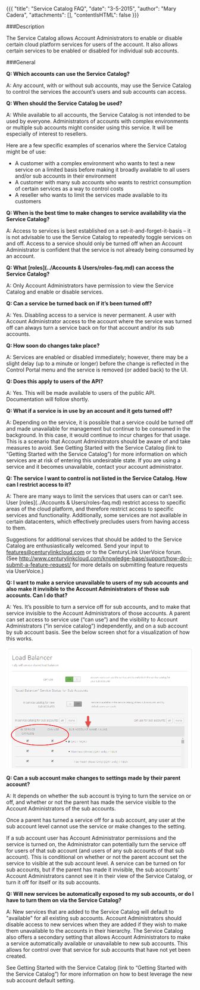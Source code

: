 {{{
  "title": "Service Catalog FAQ",
  "date": "3-5-2015",
  "author": "Mary Cadera",
  "attachments": [],
  "contentIsHTML": false
}}}

###Description

The Service Catalog allows Account Administrators to enable or disable certain cloud platform services for users of the account. It also allows certain services to be enabled or disabled for individual sub accounts.

###General

**Q: Which accounts can use the Service Catalog?**

A: Any account, with or without sub accounts, may use the Service Catalog to control the services the account’s users and sub accounts can access.

**Q: When should the Service Catalog be used?**

A: While available to all accounts, the Service Catalog is not intended to be used by everyone. Administrators of accounts with complex environments or multiple sub accounts might consider using this service. It will be especially of interest to resellers.

Here are a few specific examples of scenarios where the Service Catalog might be of use:

* A customer with a complex environment who wants to test a new service on a limited basis before making it broadly available to all users and/or sub accounts in their environment
* A customer with many sub accounts who wants to restrict consumption of certain services as a way to control costs
* A reseller who wants to limit the services made available to its customers

**Q: When is the best time to make changes to service availability via the Service Catalog?**

A: Access to services is best established on a set-it-and-forget-it-basis – it is not advisable to use the Service Catalog to repeatedly toggle services on and off. Access to a service should only be turned off when an Account Administrator is confident that the service is not already being consumed by an account.

**Q: What [roles](../Accounts & Users/roles-faq.md) can access the Service Catalog?**

A: Only Account Administrators have permission to view the Service Catalog and enable or disable services.

**Q: Can a service be turned back on if it’s been turned off?**

A: Yes. Disabling access to a service is never permanent. A user with Account Administrator access to the account where the service was turned off can always turn a service back on for that account and/or its sub accounts.

**Q: How soon do changes take place?**

A: Services are enabled or disabled immediately; however, there may be a slight delay (up to a minute or longer) before the change is reflected in the Control Portal menu and the service is removed (or added back) to the UI.

**Q: Does this apply to users of the API?**

A: Yes. This will be made available to users of the public API. Documentation will follow shortly.

**Q: What if a service is in use by an account and it gets turned off?**

A: Depending on the service, it is possible that a service could be turned off and made unavailable for management but continue to be consumed in the background. In this case, it would continue to incur charges for that usage. This is a scenario that Account Administrators should be aware of and take measures to avoid. See Getting Started with the Service Catalog (link to “Getting Started with the Service Catalog”) for more information on which services are at risk of entering this undesirable state.
If you are using a service and it becomes unavailable, contact your account administrator.

**Q: The service I want to control is not listed in the Service Catalog. How can I restrict access to it?**

A: There are many ways to limit the services that users can or can’t see. User [roles](../Accounts & Users/roles-faq.md) restrict access to specific areas of the cloud platform, and therefore restrict access to specific services and functionality. Additionally, some services are not available in certain datacenters, which effectively precludes users from having access to them.

Suggestions for additional services that should be added to the Service Catalog are enthusiastically welcomed. Send your input to features@centurylinkcloud.com or to the CenturyLink UserVoice forum. (See http://www.centurylinkcloud.com/knowledge-base/support/how-do-i-submit-a-feature-request/ for more details on submitting feature requests via UserVoice.)

**Q: I want to make a service unavailable to users of my sub accounts and also make it invisible to the Account Administrators of those sub accounts. Can I do that?**

A: Yes. It’s possible to turn a service off for sub accounts, and to make that service invisible to the Account Administrators of those accounts. A parent can set access to service use (“can use”) and the visibility to Account Administrators (“in service catalog”) independently, and on a sub account by sub account basis. See the below screen shot for a visualization of how this works.


![sub account checkboxes](../images/sub-account-checkboxes.png)


**Q: Can a sub account make changes to settings made by their parent account?**

A: It depends on whether the sub account is trying to turn the service on or off, and whether or not the parent has made the service visible to the Account Administrators of the sub accounts.

Once a parent has turned a service off for a sub account, any user at the sub account level cannot use the service or make changes to the setting.

If a sub account user has Account Administrator permissions and the service is turned on, the Administrator can potentially turn the service off for users of that sub account (and users of any sub accounts of that sub account). This is conditional on whether or not the parent account set the service to visible at the sub account level. A service can be turned on for sub accounts, but if the parent has made it invisible, the sub accounts’ Account Administrators cannot see it in their view of the Service Catalog, or turn it off for itself or its sub accounts.

**Q: Will new services be automatically exposed to my sub accounts, or do I have to turn them on via the Service Catalog?**

A: New services that are added to the Service Catalog will default to "available" for all existing sub accounts. Account Administrators should disable access to new services when they are added if they wish to make them unavailable to the accounts in their hierarchy.
The Service Catalog also offers a secondary setting that allows Account Administrators to make a service automatically available or unavailable to new sub accounts. This allows for control over that service for sub accounts that have not yet been created.

See Getting Started with the Service Catalog (link to “Getting Started with the Service Catalog”) for more information on how to best leverage the new sub account default setting.
